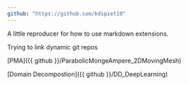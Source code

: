 ```yaml
---
github: "https://github.com/kdipiet10" 
---
```


A little reproducer for how to use markdown extensions. 

Trying to link dynamic git repos

[PMA]({{ github }}/ParabolicMongeAmpere_2DMovingMesh)

[Domain Decompostion]({{ github }}/DD_DeepLearning)

